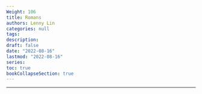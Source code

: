 ```yaml
---
Weight: 106
title: Romans
authors: Lenny Lin
categories: null
tags: 
description: 
draft: false
date: "2022-08-16"
lastmod: "2022-08-16"
series:
toc: true
bookCollapseSection: true
---
```



<!--more-->

---



